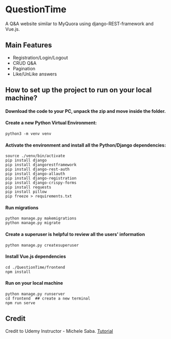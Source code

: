 # QuestionTime
A Q&A website similar to MyQuora using django-REST-framework and Vue.js.

## Main Features
- Registration/Login/Logout
- CRUD Q&A
- Pagination
- Like/UnLike answers

## How to set up the project to run on your local machine?

#### Download the code to your PC, unpack the zip and move inside the folder.

#### Create a new Python Virtual Environment:
```
python3 -m venv venv
```

#### Activate the environment and install all the Python/Django dependencies:

```
source ./venv/bin/activate
pip install django
pip install djangorestframework
pip install django-rest-auth
pip install django-allauth
pip install django-registration
pip install django-crispy-forms
pip install requests
pip install pillow
pip freeze > requirements.txt
```

#### Run migrations
```
python manage.py makemigrations
python manage.py migrate
```

#### Create a superuser is helpful to review all the users' information
```
python manage.py createsuperuser
```

#### Install Vue.js dependencies
```
cd ./QuestionTime/frontend
npm install
```

#### Run on your local machine
```
python manage.py runserver
cd frontend  ## create a new terminal
npm run serve
```

## Credit
Credit to Udemy Instructor - Michele Saba. [Tutorial](https://www.udemy.com/course/the-complete-guide-to-django-rest-framework-and-vue-js/)
